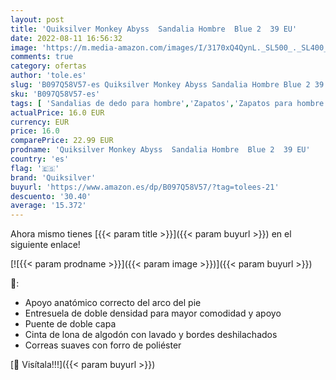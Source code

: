 ```yaml
---
layout: post
title: 'Quiksilver Monkey Abyss  Sandalia Hombre  Blue 2  39 EU'
date: 2022-08-11 16:56:32
image: 'https://m.media-amazon.com/images/I/3170xQ4QynL._SL500_._SL400_.jpg'
comments: true
category: ofertas
author: 'tole.es'
slug: 'B097Q58V57-es Quiksilver Monkey Abyss Sandalia Hombre Blue 2 39 EU'
sku: 'B097Q58V57-es'
tags: [ 'Sandalias de dedo para hombre','Zapatos','Zapatos para hombre','Zapatos y complementos','quiksilver','sandalia','🇪🇸', ]
actualPrice: 16.0 EUR
currency: EUR
price: 16.0
comparePrice: 22.99 EUR
prodname: 'Quiksilver Monkey Abyss  Sandalia Hombre  Blue 2  39 EU'
country: 'es'
flag: '🇪🇸'
brand: 'Quiksilver'
buyurl: 'https://www.amazon.es/dp/B097Q58V57/?tag=tolees-21'
descuento: '30.40'
average: '15.372'
---
```


Ahora mismo tienes [{{< param title >}}]({{< param buyurl >}}) en el siguiente enlace!

[![{{< param prodname >}}]({{< param image >}})]({{< param buyurl >}})

🔎:

- Apoyo anatómico correcto del arco del pie
- Entresuela de doble densidad para mayor comodidad y apoyo
- Puente de doble capa
- Cinta de lona de algodón con lavado y bordes deshilachados
- Correas suaves con forro de poliéster

[🛒 Visítala!!!]({{< param buyurl >}})
